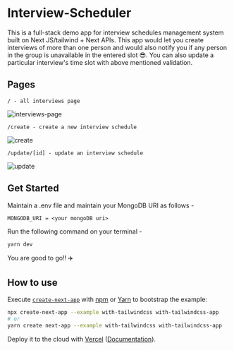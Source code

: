 # Interview-Scheduler
This is a full-stack demo app for interview schedules management system built on Next JS/tailwind + Next APIs. This app would let you create interviews of more than one person and would also notify you if any person in the group is unavailable in the entered slot 😎.
You can also update a particular interview's time slot with above mentioned validation. 

## Pages

```
/ - all interviews page
```
![interviews-page](https://user-images.githubusercontent.com/57484457/146258210-6e583ff3-c098-4934-a7bc-41dee6d201a5.png)

```
/create - create a new interview schedule
```
![create](https://user-images.githubusercontent.com/57484457/146258222-f6a1f915-6f1b-4946-8f16-cec4dfb583e5.png)

```
/update/[id] - update an interview schedule
```
![update](https://user-images.githubusercontent.com/57484457/146258235-a162672e-fd89-43eb-ae65-b912eff55568.png)


## Get Started
Maintain a .env file and maintain your MongoDB URI as follows - 

```
MONGODB_URI = <your mongoDB uri>
```

Run the following command on your terminal -

```
yarn dev
```

You are good to go!! ✈️

## How to use

Execute [`create-next-app`](https://github.com/vercel/next.js/tree/canary/packages/create-next-app) with [npm](https://docs.npmjs.com/cli/init) or [Yarn](https://yarnpkg.com/lang/en/docs/cli/create/) to bootstrap the example:

```bash
npx create-next-app --example with-tailwindcss with-tailwindcss-app
# or
yarn create next-app --example with-tailwindcss with-tailwindcss-app
```

Deploy it to the cloud with [Vercel](https://vercel.com/new?utm_source=github&utm_medium=readme&utm_campaign=next-example) ([Documentation](https://nextjs.org/docs/deployment)).